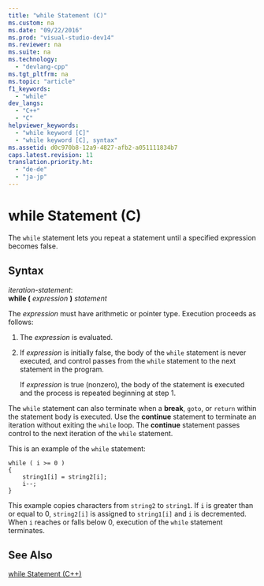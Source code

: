 ```yaml
---
title: "while Statement (C)"
ms.custom: na
ms.date: "09/22/2016"
ms.prod: "visual-studio-dev14"
ms.reviewer: na
ms.suite: na
ms.technology: 
  - "devlang-cpp"
ms.tgt_pltfrm: na
ms.topic: "article"
f1_keywords: 
  - "while"
dev_langs: 
  - "C++"
  - "C"
helpviewer_keywords: 
  - "while keyword [C]"
  - "while keyword [C], syntax"
ms.assetid: d0c970b8-12a9-4827-afb2-a051111834b7
caps.latest.revision: 11
translation.priority.ht: 
  - "de-de"
  - "ja-jp"
---
```

# while Statement (C)
The `while` statement lets you repeat a statement until a specified expression becomes false.  
  
## Syntax  
 *iteration-statement*:  
 **while (**  *expression*  **)**  *statement*  
  
 The *expression* must have arithmetic or pointer type. Execution proceeds as follows:  
  
1.  The *expression* is evaluated.  
  
2.  If *expression* is initially false, the body of the `while` statement is never executed, and control passes from the `while` statement to the next statement in the program.  
  
     If *expression* is true (nonzero), the body of the statement is executed and the process is repeated beginning at step 1.  
  
 The `while` statement can also terminate when a **break**, `goto`, or `return` within the statement body is executed. Use the **continue** statement to terminate an iteration without exiting the `while` loop. The **continue** statement passes control to the next iteration of the `while` statement.  
  
 This is an example of the `while` statement:  
  
```  
while ( i >= 0 )   
{  
    string1[i] = string2[i];  
    i--;  
}  
```  
  
 This example copies characters from `string2` to `string1`. If `i` is greater than or equal to 0, `string2[i]` is assigned to `string1[i]` and `i` is decremented. When `i` reaches or falls below 0, execution of the `while` statement terminates.  
  
## See Also  
 [while Statement (C++)](../vs140/while-statement--c---.md)